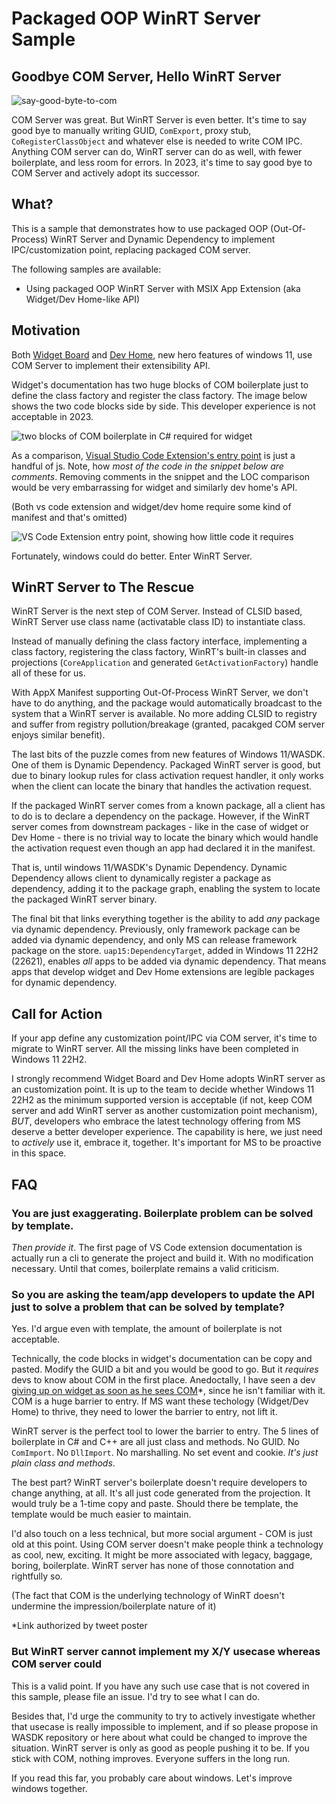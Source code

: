 ﻿# Packaged OOP WinRT Server Sample

## Goodbye COM Server, Hello WinRT Server

![say-good-byte-to-com](say-good-bye-to-com.png)

COM Server was great. But WinRT Server is even better. It's time to say good bye to manually writing GUID, `ComExport`, proxy stub, `CoRegisterClassObject` and whatever else is needed to write COM IPC. Anything COM server can do, WinRT server can do as well, with fewer boilerplate, and less room for errors. In 2023, it's time to say good bye to COM Server and actively adopt its successor.

## What?

This is a sample that demonstrates how to use packaged OOP (Out-Of-Process) WinRT Server and Dynamic Dependency to implement IPC/customization point, replacing packaged COM server.

The following samples are available:
- Using packaged OOP WinRT Server with MSIX App Extension (aka Widget/Dev Home-like API)

## Motivation

Both [Widget Board](https://learn.microsoft.com/en-us/windows/apps/develop/widgets/implement-widget-provider-cs) and [Dev Home](https://github.com/microsoft/devhome/blob/main/docs/extensions.md), new hero features of windows 11, use COM Server to implement their extensibility API.

Widget's documentation has two huge blocks of COM boilerplate just to define the class factory and register the class factory. The image below shows the two code blocks side by side. This developer experience is not acceptable in 2023.

![two blocks of COM boilerplate in C# required for widget](widget-boilerplate.png)

As a comparison, [Visual Studio Code Extension's entry point](https://code.visualstudio.com/api/get-started/extension-anatomy#extension-entry-file) is just a handful of js. Note, how _most of the code in the snippet below are comments_. Removing comments in the snippet and the LOC comparison would be very embarrassing for widget and similarly dev home's API.

(Both vs code extension and widget/dev home require some kind of manifest and that's omitted)

![VS Code Extension entry point, showing how little code it requires](example-vs-code-extension.png)

Fortunately, windows could do better. Enter WinRT Server.

## WinRT Server to The Rescue

WinRT Server is the next step of COM Server. Instead of CLSID based, WinRT Server use class name (activatable class ID) to instantiate class.

Instead of manually defining the class factory interface, implementing a class factory, registering the class factory, WinRT's built-in classes and projections (`CoreApplication` and generated `GetActivationFactory`) handle all of these for us.

With AppX Manifest supporting Out-Of-Process WinRT Server, we don't have to do anything, and the package would automatically broadcast to the system that a WinRT server is available. No more adding CLSID to registry and suffer from registry pollution/breakage (granted, pacakged COM server enjoys similar benefit).

The last bits of the puzzle comes from new features of Windows 11/WASDK. One of them is Dynamic Dependency. Packaged WinRT server is good, but due to binary lookup rules for class activation request handler, it only works when the client can locate the binary that handles the activation request.

If the packaged WinRT server comes from a known package, all a client has to do is to declare a dependency on the package. However, if the WinRT server comes from downstream packages - like in the case of widget or Dev Home - there is no trivial way to locate the binary which would handle the activation request even though an app had declared it in the manifest.

That is, until windows 11/WASDK's Dynamic Dependency. Dynamic Dependency allows client to dynamically register a package as dependency, adding it to the package graph, enabling the system to locate the packaged WinRT server binary.

The final bit that links everything together is the ability to add _any_ package via dynamic dependency. Previously, only framework package can be added via dynamic dependency, and only MS can release framework package on the store. `uap15:DependencyTarget`, added in Windows 11 22H2 (22621), enables _all_ apps to be added via dynamic dependency. That means apps that develop widget and Dev Home extensions are legible packages for dynamic dependency.

## Call for Action

If your app define any customization point/IPC via COM server, it's time to migrate to WinRT server. All the missing links have been completed in Windows 11 22H2.

I strongly recommend Widget Board and Dev Home adopts WinRT server as an customization point. It is up to the team to decide whether Windows 11 22H2 as the minimum supported version is acceptable (if not, keep COM server and add WinRT server as another customization point mechanism), _BUT_, developers who embrace the latest technology offering from MS deserve a better developer experience. The capability is here, we just need to _actively_ use it, embrace it, together. It's important for MS to be proactive in this space.

## FAQ

### You are just exaggerating. Boilerplate problem can be solved by template.

_Then provide it_. The first page of VS Code extension documentation is actually run a cli to generate the project and build it. With no modification necessary. Until that comes, boilerplate remains a valid criticism.

### So you are asking the team/app developers to update the API just to solve a problem that can be solved by template?

Yes. I'd argue even with template, the amount of boilerplate is not acceptable. 

Technically, the code blocks in widget's documentation can be copy and pasted. Modify the GUID a bit and you would be good to go. But it _requires_ devs to know about COM in the first place. Anedoctally, I have seen a dev [giving up on widget as soon as he sees COM](https://twitter.com/okazuki/status/1672457638691635200?t=lhFS0J82KZwwSi9f0Bwqjw&s=19)*, since he isn't familiar with it. COM is a huge barrier to entry. If MS want these techology (Widget/Dev Home) to thrive, they need to lower the barrier to entry, not lift it.

WinRT server is the perfect tool to lower the barrier to entry. The 5 lines of boilerplate in C# and C++ are all just class and methods. No GUID. No `ComImport`. No `DllImport`. No marshalling. No set event and cookie. _It's just plain class and methods_.

The best part? WinRT server's boilerplate doesn't require developers to change anything, at all. It's all just code generated from the projection. It would truly be a 1-time copy and paste. Should there be template, the template would be much easier to maintain.

I'd also touch on a less technical, but more social argument - COM is just old at this point. Using COM server doesn't make people think a technology as cool, new, exciting. It might be more associated with legacy, baggage, boring, boilerplate. WinRT server has none of those connotation and rightfully so.

(The fact that COM is the underlying technology of WinRT doesn't undermine the impression/boilerplate nature of it)

*Link authorized by tweet poster

### But WinRT server cannot implement my X/Y usecase whereas COM server could

This is a valid point. If you have any such use case that is not covered in this sample, please file an issue. I'd try to see what I can do.

Besides that, I'd urge the community to try to actively investigate whether that usecase is really impossible to implement, and if so please propose in WASDK repository or here about what could be changed to improve the situation. WinRT server is only as good as people pushing it to be. If you stick with COM, nothing improves. Everyone suffers in the long run.

If you read this far, you probably care about windows. Let's improve windows together.
